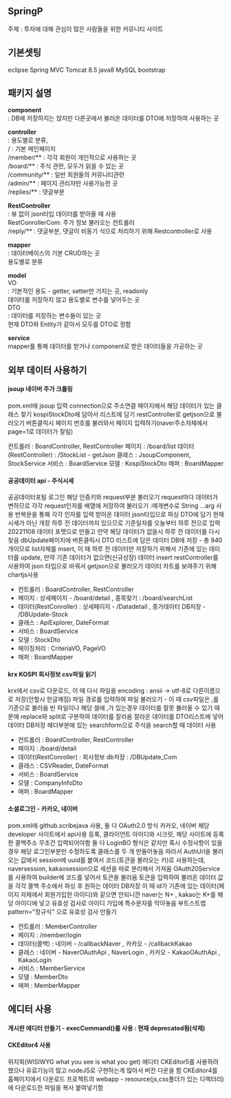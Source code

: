 ## SpringP
주제 : 
투자에 대해 관심이 많은 사람들을 위한 커뮤니티 사이트
  




## 기본셋팅  

eclipse 
Spring MVC 
Tomcat 8.5
java8
MySQL
bootstrap
  
## 패키지 설명

**component**     
: DB에 저장하지는 않지만 다른곳에서 불러온 데이터를 DTO에 저장하여 사용하는 곳


**controller**     
: 용도별로 분류,     
  / : 기본 메인페이지    
  /member/** : 각각 회원이 개인적으로 사용하는 곳    
  /board/** : 주식 관련, 모두가 읽을 수 있는 곳    
  /community/** : 일반 회원들의 커뮤니티관련    
  /admin/** : 페이지 관리자만 사용가능한 곳    
  /replies/** : 댓글부분    
    
**RestController**    
: 뷰 없이 json타입 데이터를 받아올 때 사용   
    RestConrollerCom: 주가 정보 불러오는 컨트롤러   
  /reply/** : 댓글부분, 댓글이 비동기 식으로 처리하기 위해 Restcontroller로 사용

    
**mapper**     
: 데이터베이스의 기본 CRUD하는 곳   
용도별로 분류   


**model**   
VO     
: 기본적인 용도 - getter, setter만 가지는 곳, readonly   
데이터를 저장하지 않고 용도별로 변수를 넣어두는 곳    
DTO     
: 데이터를 저장하는 변수들이 있는 곳   
현재 DTO와 Entity가 같아서 모두를 DTO로 정함   


**service**   
mapper를 통해 데이터를 받거나 component로 받은 데이터들을 가공하는 곳    


  


##  외부 데이터 사용하기

#### jsoup 네이버 주가 크롤링
pom.xml에 jsoup 입력
connection으로 주소연결
페이지에서 해당 데이터가 있는 클래스 찾기
kospiStockDto에 담아서 리스트에 담기
restController로 getjson으로 불러오기
버튼클릭시 페이지 번호를 불러와서 페이지 입력하기(naver주소자체에서 page=1로 데이터가 잘림)

컨트롤러 : BoardController, RestController
페이지 : /board/list
데이터(RestController) : /StockList - getJson
클래스 : JsoupComponent, StockService
서비스 : BoardService
모델 : KospiStockDto
매퍼 : BoardMapper      
            
  


#### 공공데이터 api - 주식시세
공공데이터포털 로그인
해당 인증키와 request부분 불러오기 
request마다 데이터가 변하므로 각각 request인자를 배열에 저장하여 불러오기 :매개변수로 String ...arg 사용
반복문을 통해 각각 인자를 입력
받아온 데이터 json타입으로 파싱
DTO에 담기
현재시세가 아닌 개장 하루 전 데이터까지 있으므로 기준일자를 오늘부터 하루 전으로 입력
20221108 데이터 포맷으로 만들고 만약 해당 데이터가 없을시 하루 전 데이터를 다시 찾음
dbUpdate페이지에 버튼클릭시 DTO 리스트에 담은 데이터 DB에 저장 - 총 940개이므로 list자체를 insert, 이 때 하루 전 데이터만 저장하기 위해서 기존에 있는 데이터를 update, 만약 기존 데이터가 없으면(신규상장) 데이터 insert
restController를 사용하여 json 타입으로 바꿔서 getjson으로 불러오기
데이터 차트를 보여주기 위해 chartjs사용

- 컨트롤러 : BoardController, RestController
- 페이지 : 상세페이지 - /board/detail , 종목찾기 : /board/searchList
- 데이터(RestConroller) : 상세페이지 - /Datadetail , 종가데이터 DB저장 - /DBUpdate-Stock 
- 클래스 : ApiExplorer, DateFormat
- 서비스 : BoardService
- 모델 : StockDto
- 페이징처리 : CriteriaVO, PageVO
- 매퍼 : BoardMapper
  


#### krx KOSPI 회사정보 csv파일 읽기
 krx에서 csv로 다운로드, 이 때 다시 파일을 encoding : ansii -> utf-8로 다른이름으로 저장(안할시 한글깨짐)
 파일 경로를 입력하여 파일 불러오기 - 이 때 csv파일은 ,를 기준으로 불러옴
 빈 파일이나 해당 셀에 ,가 있는경우 데이터를 잘못 불러올 수 있기 때문에 replace와 split로 구분하여 데이터를 잘라옴
 잘라온 데이터를 DTO리스트에 넣어 데이터 DB저장
헤더부분에 있는 searchform으로 주식을 search할 때 데이터 사용

- 컨트롤러 : BoardController, RestController
- 페이지 : /board/detail
- 데이터(RestConroller) : 회사정보 db저장 : /DBUpdate_Com 
- 클래스 : CSVReader, DateFormat
- 서비스 : BoardService
- 모델 : CompanyInfoDto
- 매퍼 : BoardMapper


#### 소셜로그인 - 카카오, 네이버
pom.xml에 github.scribejava 사용, 둘 다 OAuth2.0 방식
카카오, 네이버 해당 developer 사이트에서 api사용 등록, 클라이언트 아이디와 시크릿, 해당 사이트에 등록한 콜백주소 무조건 입력되어야함
둘 다 LoginBO 형식은 같지만 혹시 수정사항이 있을 경우 해당 로그인부분만 수정하도록 클래스를 두 개 만들어놓음
따라서 AuthUrl을 불러오는 값에서 session에 uuid를 붙여서 코드(토큰을 불러오는 키)로 사용하는데, naversession, kakaosession으로 세션을 따로 분리해서 가져옴
OAuth20Service를 사용하여 builder에 코드를 넣어서 토큰을 불러옴
토큰을 입력하여 불러온 데이터 값을 각각 콜백 주소에서 파싱 후 원하는 데이터 DB저장
이 때 id가 기존에 있는 데이터(페이지 자체에서 회원가입한 아이디)와 같으면 안되니깐 naver는 N+ , kakao는 K+를 해당 아이디에 넣고 유효성 검사로 아이디 가입에 특수문자를 막아놓음
부트스트랩 pattern="정규식" 으로 유효성 검사 만들기

- 컨트롤러 : MemberController
- 페이지 : /member/login
- 데이터(콜백) : 네이버 - /callbackNaver   ,   카카오 - /callbackKakao 
- 클래스 : 네이버 - NaverOAuthApi , NaverLogin    , 카카오 - KakaoOAuthApi , KakaoLogin      
- 서비스 : MemberService
- 모델 : MemberDto
- 매퍼 : MemberMapper
  


## 에디터 사용  
#### 게시판 에디터 만들기 - execCommand()를 사용 : 현재 deprecated됨(삭제)


#### CKEditor4 사용
위지윅(WISIWYG what you see is what you get) 에디터
CKEditor5를 사용하려 했으나 유료기능이 많고 nodeJS로 구현하는게 많아서 버전 다운을 함
CKEditor4를 홈페이지에서 다운로드 
프로젝트의 webapp - resource(js,css폴더가 있는 디렉터리)에 다운로드한 파일을 복사 붙여넣기함
<script>를 사용하여 src= "../resources/ckeditor/ckeditor.js" 로 jsp와 js파일을 연결
<div id=editor contenteditable="true">로 에디터를 적용할 태그를 만듬
새로 javascript파일을 연결하여 CKEDITOR.replace("적용할 태그 아이디")를 작성 ,      
이 때 적용할 id 앞에 #를 붙이지 않음
CKEDITOR.replace("태그아이디",{이미지 업로드 - filebrowserUploadUrl:"업로드를 구현할 컨트롤러 주소"})입력
서버에 전송하기 전 컨트롤러(before)와 서버에 전송한 후 보여지는 컨트롤러(after) 두개를 구분하여 생성
before에 multipart를 사용하여 after에 보내질 경로를 작성하고 해당 이미지 파일을 지정한 경로에 전송하여 저장,
printwriter를 사용하여 ckedior자체 함수에 주소를 전송, after에 받은 주소를 가공하여 뷰에 보여줌 
(주의 : 날짜폴더 경로를 after에 보내주려고 했으나 error발생 - ckeditor함수에 경로를 의미하는 "\\" 문자를 인코딩할 수 없음,
따라서 \\ 대신에 다른 특수문자를 대체하여 보낸후 after에 다시 \\로 바꿔줌)
form으로 db에 저장할 때 에디터에 쓴 내용은 input hidden에 value값으로 따로 보내줌
이때 해당 에디터 데이터는 CKEDITOR.instances.editor.getData(); 로 가져올 수 있음









